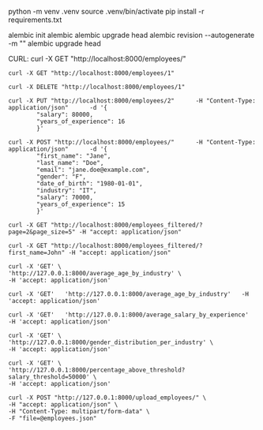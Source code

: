 python -m venv .venv
source .venv/bin/activate
pip install -r requirements.txt

alembic init alembic
alembic upgrade head
alembic revision --autogenerate -m ""
alembic upgrade head




CURL:
    curl -X GET "http://localhost:8000/employees/"

    curl -X GET "http://localhost:8000/employees/1"

    curl -X DELETE "http://localhost:8000/employees/1"

    curl -X PUT "http://localhost:8000/employees/2"      -H "Content-Type: application/json"      -d '{
            "salary": 80000,
            "years_of_experience": 16
            }'

    curl -X POST "http://localhost:8000/employees/"      -H "Content-Type: application/json"      -d '{
            "first_name": "Jane",
            "last_name": "Doe",
            "email": "jane.doe@example.com",
            "gender": "F",
            "date_of_birth": "1980-01-01",
            "industry": "IT",
            "salary": 70000,
            "years_of_experience": 15
            }'

    curl -X GET "http://localhost:8000/employees_filtered/?page=2&page_size=5" -H "accept: application/json"

    curl -X GET "http://localhost:8000/employees_filtered/?first_name=John" -H "accept: application/json"

    curl -X 'GET' \
    'http://127.0.0.1:8000/average_age_by_industry' \
    -H 'accept: application/json'

    curl -X 'GET'   'http://127.0.0.1:8000/average_age_by_industry'   -H 'accept: application/json'

    curl -X 'GET'   'http://127.0.0.1:8000/average_salary_by_experience'   -H 'accept: application/json'

    curl -X 'GET' \
    'http://127.0.0.1:8000/gender_distribution_per_industry' \
    -H 'accept: application/json'

    curl -X 'GET' \
    'http://127.0.0.1:8000/percentage_above_threshold?salary_threshold=50000' \
    -H 'accept: application/json'

    curl -X POST "http://127.0.0.1:8000/upload_employees/" \
    -H "accept: application/json" \
    -H "Content-Type: multipart/form-data" \
    -F "file=@employees.json"
